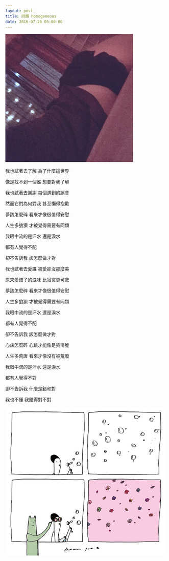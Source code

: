 ```yaml
---
layout: post
title: 同類 homogeneous
date: 2016-07-26 05:00:00
---
```


![image](/images/201607/homogeneous-me.jpg)

我也試著去了解 為了什麼這世界

像是找不到一個誰 想要對我了解

我也試著去謝謝 每個遇到的誤會

然而它們為何對我 甚至懶得抱歉

夢該怎麼碎 看來才像很值得安慰

人生多狼狽 才被覺得需要有同類

我眼中流的是汗水 還是淚水

都有人覺得不配

卻不告訴我 該怎麼做才對

我也試著去愛誰 被愛卻沒那麼美

原來愛錯了的滋味 比寂寞更可悲

夢該怎麼碎 看來才像很值得安慰

人生多狼狽 才被覺得需要有同類

我眼中流的是汗水 還是淚水

都有人覺得不配

卻不告訴我 該怎麼做才對

心該怎麼碎 心跳才能像足夠清脆

人生多荒唐 看來才像沒有被荒廢

我眼中流的是汗水 還是淚水

都有人覺得不對

卻不告訴我 什麼是錯和對

我也不懂 我錯得對不對

![image](/images/201607/homogeneous2.jpg)